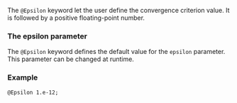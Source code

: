 The `@Epsilon` keyword let the user define the convergence criterion
value. It is followed by a positive floating-point number.

### The epsilon parameter

The `@Epsilon` keyword defines the default value for the `epsilon`
parameter. This parameter can be changed at runtime.

### Example

~~~~{.cpp}
@Epsilon 1.e-12;
~~~~~~~~~~~~~~~~~~~~~~~~~~~~~~
